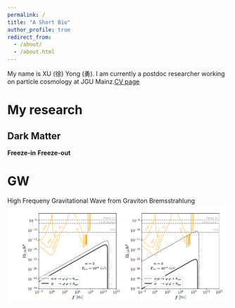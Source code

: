 ```yaml
---
permalink: /
title: "A Short Bio"
author_profile: true
redirect_from: 
  - /about/
  - /about.html
---
```

My name is XU (徐) Yong (勇). I am currently a postdoc researcher working on particle cosmology at JGU Mainz.[CV page](https://yongxudm.github.io/cv/)


My research
======



Dark Matter
------


**Freeze-in**
**Freeze-out**


GW
=====

High Frequeny Gravitational Wave from Graviton Bremsstrahlung
![Editing a markdown file for a talk](/images/GW.png)


